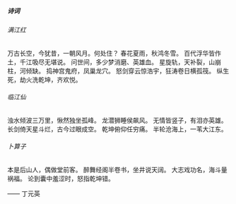 ##### 诗词

###### 满江红

万古长空，今犹昔，一朝风月。何处住？
春花夏雨，秋鸿冬雪。
百代浮华皆作土，千江吸尽无堪说。
问世间，多少梦消磨、英雄血。
星旋轨，天补裂，山崩柱，河倾缺。
捣神宫鬼府，凤巢龙穴。
怒剑穿云惊浩宇，狂涛卷日横孤筏。
纵生死，劫火洗乾坤，齐欢悦。

###### 临江仙

浊水倾波三万里，愀然独坐孤峰。
龙潜狮睡侯飙风。
无情皆竖子，有泪亦英雄。
长剑倚天星斗烂，古今过眼成空。
乾坤俯仰任穷痛。
半轮沧海上，一苇大江东。

###### 卜算子

本是后山人，偶做堂前客。
醉舞经阁半卷书，坐井说天阔。
大志戏功名，海斗量祸福。
论到囊中羞涩时，怒指乾坤错。

—— 丁元英